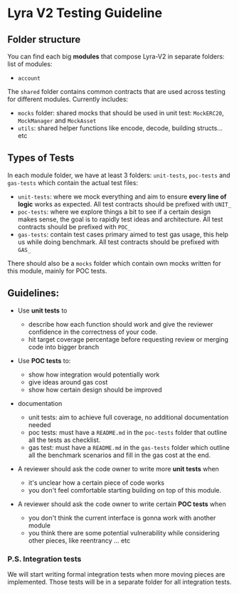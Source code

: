 # Lyra V2 Testing Guideline

## Folder structure

You can find each big **modules** that compose Lyra-V2 in separate folders: list of modules:

- `account`

The `shared` folder contains common contracts that are used across testing for different modules. Currently includes:

- `mocks` folder: shared mocks that should be used in unit test: `MockERC20`, `MockManager` and `MockAsset`
- `utils`: shared helper functions like encode, decode, building structs... etc

## Types of Tests

In each module folder, we have at least 3 folders: `unit-tests`, `poc-tests` and `gas-tests` which contain the actual test files:

- `unit-tests`: where we mock everything and aim to ensure **every line of logic** works as expected. All test contracts should be prefixed with `UNIT_`
- `poc-tests`: where we explore things a bit to see if a certain design makes sense, the goal is to rapidly test ideas and architecture. All test contracts should be prefixed with `POC_`
- `gas-tests`: contain test cases primary aimed to test gas usage, this help us while doing benchmark. All test contracts should be prefixed with `GAS_`

There should also be a `mocks` folder which contain own mocks written for this module, mainly for POC tests.

## Guidelines:

- Use **unit tests** to 
  - describe how each function should work and give the reviewer confidence in the correctness of your code.
  - hit target coverage percentage before requesting review or merging code into bigger branch

- Use **POC tests** to:
  - show how integration would potentially work
  - give ideas around gas cost
  - show how certain design should be improved

- documentation
  - unit tests: aim to achieve full coverage, no additional documentation needed
  - poc tests: must have a `README.md` in the `poc-tests` folder that outline all the tests as checklist.
  - gas test: must have a `README.md` in the `gas-tests` folder which outline all the benchmark scenarios and fill in the gas cost at the end.

- A reviewer should ask the code owner to write more **unit tests** when
  - it's unclear how a certain piece of code works
  - you don't feel comfortable starting building on top of this module.

- A reviewer should ask the code owner to write certain **POC tests** when
  - you don't think the current interface is gonna work with another module
  - you think there are some potential vulnerability while considering other pieces, like reentrancy ... etc

### P.S. Integration tests

We will start writing formal integration tests when more moving pieces are implemented. Those tests will be in a separate folder for all integration tests.